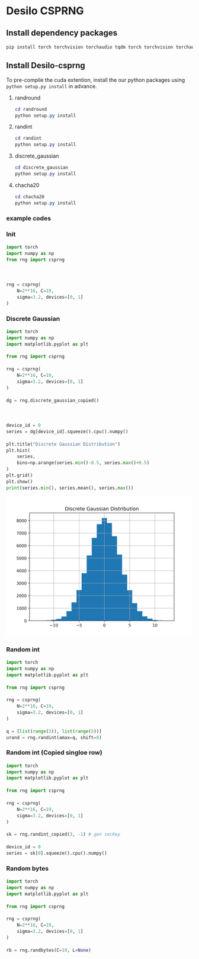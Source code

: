 # Desilo CSPRNG

## Install dependency packages

```powershell
pip install torch torchvision torchaudio tqdm torch torchvision torchaudio numpy pandas mpmath numpy matplotlib
```



## Install Desilo-csprng

To pre-compile the cuda extention, install the our python packages using `python setup.py install` in advance.

1. randround
    ```powershell
    cd randround
    python setup.py install
    ```
    
2. randint
    ```powershell
    cd randint
    python setup.py install
    ```
    
3. discrete_gaussian
    ```powershell
    cd discrete_gaussian
    python setup.py install
    ```
    
4. chacha20
    ```powershell
    cd chacha20
    python setup.py install
    ```
    
    





### example codes

### Init

```python
import torch
import numpy as np
from rng import csprng



rng = csprng(
    N=2**16, C=19, 
    sigma=3.2, devices=[0, 1]
)
```



### Discrete Gaussian

```python
import torch
import numpy as np
import matplotlib.pyplot as plt

from rng import csprng

rng = csprng(
    N=2**16, C=19, 
    sigma=3.2, devices=[0, 1]
)

dg = rng.discrete_gaussian_copied()



device_id = 0
series = dg[device_id].squeeze().cpu().numpy()

plt.title("Discrete Gaussian Distribution")
plt.hist(
    series, 
    bins=np.arange(series.min()-0.5, series.max()+0.5)
)
plt.grid()
plt.show()
print(series.min(), series.mean(), series.max())
```

![discrete gaussian](https://github.com/hanyul-ryu/desilo-csprng/blob/main/images/discrete_gaussian.png?raw=true)



### Random int

```python
import torch
import numpy as np
import matplotlib.pyplot as plt

from rng import csprng

rng = csprng(
    N=2**16, C=19, 
    sigma=3.2, devices=[0, 1]
)

q = [list(range(3)), list(range(5))]
urand = rng.randint(amax=q, shift=0)

```



### Random int (Copied singloe row)

```python
import torch
import numpy as np
import matplotlib.pyplot as plt

from rng import csprng

rng = csprng(
    N=2**16, C=19, 
    sigma=3.2, devices=[0, 1]
)

sk = rng.randint_copied(3, -1) # gen secKey

device_id = 0
series = sk[0].squeeze().cpu().numpy()
```





### Random bytes

```python
import torch
import numpy as np
import matplotlib.pyplot as plt

from rng import csprng

rng = csprng(
    N=2**16, C=19, 
    sigma=3.2, devices=[0, 1]
)

rb = rng.randbytes(C=19, L=None)
```

